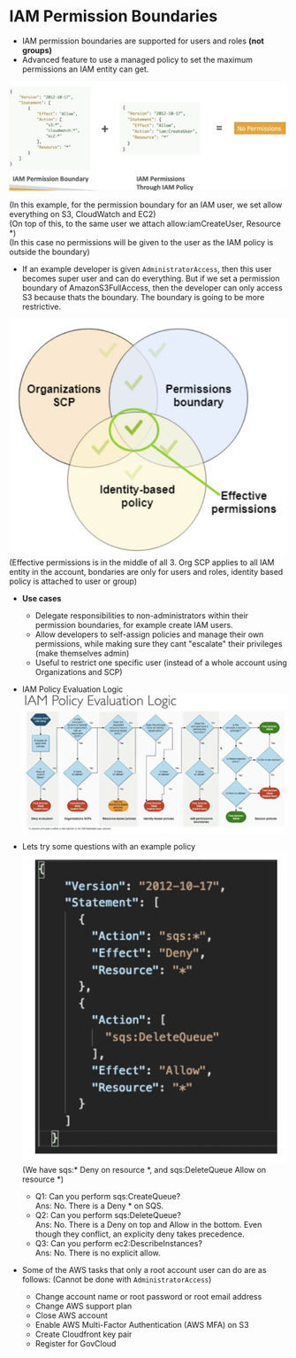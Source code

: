 # IAM Permission Boundaries

  - IAM permission boundaries are supported for users and roles **(not groups)**
  - Advanced feature to use a managed policy to set the maximum permissions an IAM entity can get.

  ![Alt text](images/PermissionBoundary.png)

  (In this example, for the permission boundary for an IAM user, we set allow everything on S3, CloudWatch and EC2)  
  (On top of this, to the same user we attach allow:iamCreateUser, Resource *)  
  (In this case no permissions will be given to the user as the IAM policy is outside the boundary)  

  - If an example developer is given `AdministratorAccess`, then this user becomes super user and can do everything. But if we set a permission boundary of AmazonS3FullAccess, then the developer can only access S3 because thats the boundary. The boundary is going to be more restrictive.

  ![Alt text](images/EffectivePermission.png)  
  (Effective permissions is in the middle of all 3. Org SCP applies to all IAM entity in the account, bondaries are only for users and roles, identity based policy is attached to user or group)  
  - **Use cases**
    - Delegate responsibilities to non-administrators within their permission boundaries, for example create IAM users.
    - Allow developers to self-assign policies and manage their own permissions, while making sure they cant "escalate" their privileges (make themselves admin)
    - Useful to restrict one specific user (instead of a whole account using Organizations and SCP) 

  - IAM Policy Evaluation Logic
  ![Alt text](images/PolicyEvaluationLogic.png)  

  - Lets try some questions with an example policy
  ![Alt text](images/ExamplePolicy.png)  
  (We have sqs:* Deny on resource *, and sqs:DeleteQueue Allow on resource *)  
    - Q1: Can you perform sqs:CreateQueue?  
    Ans: No. There is a Deny * on SQS.
    - Q2: Can you perform sqs:DeleteQueue?  
    Ans: No. There is a Deny on top and Allow in the bottom. Even though they conflict, an explicity deny takes precedence.
    - Q3: Can you perform ec2:DescribeInstances?  
    Ans: No. There is no explicit allow.  

- Some of the AWS tasks that only a root account user can do are as follows: (Cannot be done with `AdministratorAccess`)
  - Change account name or root password or root email address
  - Change AWS support plan
  - Close AWS account
  - Enable AWS Multi-Factor Authentication (AWS MFA) on S3
  - Create Cloudfront key pair
  - Register for GovCloud